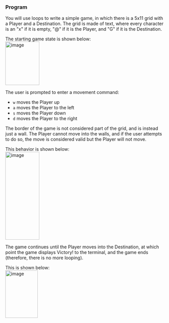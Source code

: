 ### Program  

You will use loops to write a simple game, in which there is a 5x11 grid with a Player and a Destination. The grid is made of text, where every character is an "x" if it is empty, "@" if it is the Player, and "G" if it is the Destination.  

The starting game state is shown below:  
<img width="106" height="136" alt="image" src="https://github.com/user-attachments/assets/4331dd83-c243-432b-a585-9a0de41ab15c" />  

The user is prompted to enter a movement command:  

* `w` moves the Player up
* `a` moves the Player to the left
* `s` moves the Player down
* `d` moves the Player to the right

The border of the game is not considered part of the grid, and is instead just a wall. The Player cannot move into the walls, and if the user attempts to do so, the move is considered valid but the Player will not move. 

This behavior is shown below:  
<img width="106" height="275" alt="image" src="https://github.com/user-attachments/assets/1c665941-b977-4263-b9f0-3e55fc4efc67" />  

The game continues until the Player moves into the Destination, at which point the game displays Victory! to the terminal, and the game ends (therefore, there is no more looping).  

This is shown below:  
<img width="101" height="149" alt="image" src="https://github.com/user-attachments/assets/98add92a-dded-46c9-94a2-087e17271603" />

